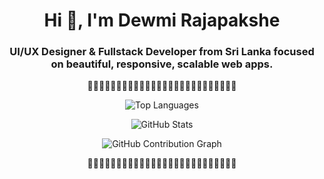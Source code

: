 <h1 align="center">Hi 👋, I'm Dewmi Rajapakshe</h1>
<h3 align="center">
  UI/UX Designer & Fullstack Developer from Sri Lanka focused on beautiful, responsive, scalable web apps.
</h3>

<p align="center">  
  🐍🐍🐍🐍🐍🐍🐍🐍🐍🐍🐍🐍🐍🐍🐍🐍🐍🐍🐍🐍🐍🐍🐍🐍🐍🐍  
</p>

<p align="center">
  <img src="https://github-readme-stats.vercel.app/api/top-langs?username=dewmirajapakshe&show_icons=true&locale=en&layout=compact&theme=dark" alt="Top Languages" />
</p>

<p align="center">
  <img src="https://github-readme-stats.vercel.app/api?username=dewmirajapakshe&show_icons=true&locale=en&theme=dark" alt="GitHub Stats" />
</p>

<p align="center">
  <img src="https://github-readme-activity-graph.cyclic.app/graph?username=dewmirajapakshe&theme=react-dark&hide_border=true" alt="GitHub Contribution Graph" />
</p>

<p align="center">  
  🐍🐍🐍🐍🐍🐍🐍🐍🐍🐍🐍🐍🐍🐍🐍🐍🐍🐍🐍🐍🐍🐍🐍🐍🐍🐍  
</p>
